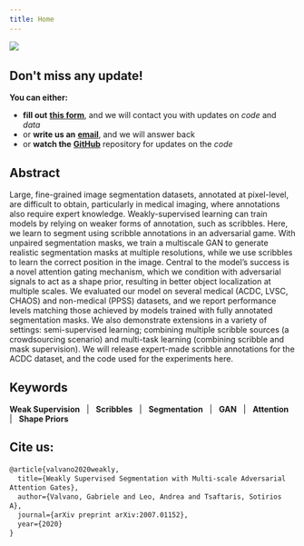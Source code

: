 ```yaml
---
title: Home
---
```


<img src="{{site.baseurl}}/images/banner.png">


## Don't miss any update!
**You can either:**
 - **fill out** [**this form**](https://docs.google.com/forms/d/e/1FAIpQLSdXVFqMuc3Q_ojNkYWBkDNLd8sBNGjVkHw4oLx2xgZbN2EWXg/viewform?usp=sf_link), and we will contact you with updates on *code* and *data*
 - or **write us an** [**email**](https://gvalvano.github.io/wss-multiscale-adversarial-attention-gates/contacts), and we will answer back
 - or **watch the** [**GitHub**](https://github.com/gvalvano/multiscale-adversarial-attention-gates) repository for updates on the *code*


## Abstract

[comment]: <> (<img align="right" src="https://github.com/gvalvano/wss-multiscale-adversarial-attention-gates/blob/master/method.pdf" width=100>)

Large, fine-grained image segmentation datasets, annotated at pixel-level, are difficult to obtain, 
particularly in medical imaging, where annotations also require expert knowledge. 
Weakly-supervised learning can train models by relying on weaker forms of annotation, such as scribbles. 
Here, we learn to segment using scribble annotations in an adversarial game. With unpaired segmentation masks, 
we train a multiscale GAN to generate realistic segmentation masks at multiple resolutions, while we use scribbles 
to learn the correct position in the image. Central to the model’s success is a novel attention
gating mechanism, which we condition with adversarial signals to act as a shape prior, resulting in better object 
localization at multiple scales. We evaluated our model on several medical (ACDC, LVSC, CHAOS) and non-medical (PPSS) datasets, and
we report performance levels matching those achieved by models trained with fully annotated segmentation masks. We also 
demonstrate extensions in a variety of settings: semi-supervised learning; combining multiple scribble sources 
(a crowdsourcing scenario) and multi-task learning (combining scribble and mask supervision). We will release expert-made 
scribble annotations for the ACDC dataset, and the code used for the experiments here.

## Keywords
**Weak Supervision** &nbsp; | &nbsp;
**Scribbles** &nbsp; | &nbsp;
**Segmentation** &nbsp; | &nbsp;
**GAN** &nbsp; | &nbsp;
**Attention** &nbsp; | &nbsp;
**Shape Priors**

## Cite us:
```
@article{valvano2020weakly,
  title={Weakly Supervised Segmentation with Multi-scale Adversarial Attention Gates},
  author={Valvano, Gabriele and Leo, Andrea and Tsaftaris, Sotirios A},
  journal={arXiv preprint arXiv:2007.01152},
  year={2020}
}
```
